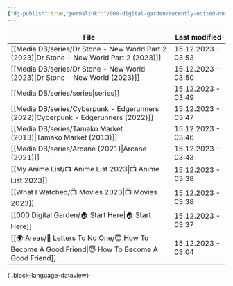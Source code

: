 ```yaml
---
{"dg-publish":true,"permalink":"/000-digital-garden/recently-edited-notes/","dgPassFrontmatter":true,"noteIcon":"1","created":"2023-12-14T09:05:52.599+05:30","updated":"2023-12-14T09:12:44.868+05:30"}
---
```


| File                                                                                                 | Last modified      |
| ---------------------------------------------------------------------------------------------------- | ------------------ |
| [[Media DB/series/Dr Stone - New World Part 2 (2023)\|Dr Stone - New World Part 2 (2023)]]        | 15.12.2023 - 03:53 |
| [[Media DB/series/Dr Stone - New World (2023)\|Dr Stone - New World (2023)]]                      | 15.12.2023 - 03:50 |
| [[Media DB/series/series\|series]]                                                                | 15.12.2023 - 03:49 |
| [[Media DB/series/Cyberpunk - Edgerunners (2022)\|Cyberpunk - Edgerunners (2022)]]                | 15.12.2023 - 03:47 |
| [[Media DB/series/Tamako Market (2013)\|Tamako Market (2013)]]                                    | 15.12.2023 - 03:46 |
| [[Media DB/series/Arcane (2021)\|Arcane (2021)]]                                                  | 15.12.2023 - 03:43 |
| [[My Anime List/📺 Anime List 2023\|📺 Anime List 2023]]                                          | 15.12.2023 - 03:38 |
| [[What I Watched/📺 Movies 2023\|📺 Movies 2023]]                                                 | 15.12.2023 - 03:38 |
| [[000 Digital Garden/🏠 Start Here\|🏠 Start Here]]                                               | 15.12.2023 - 03:37 |
| [[🌍 Areas/📧  Letters To No One/😇 How To Become A Good Friend\|😇 How To Become A Good Friend]] | 15.12.2023 - 03:04 |

{ .block-language-dataview}
